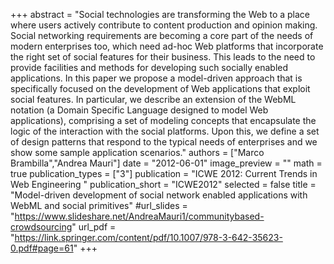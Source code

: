 +++
abstract = "Social technologies are transforming the Web to a place where users actively contribute to content production and opinion making. Social networking requirements are becoming a core part of the needs of modern enterprises too, which need ad-hoc Web platforms that incorporate the right set of social features for their business. This leads to the need to provide facilities and methods for developing such socially enabled applications. In this paper we propose a model-driven approach that is specifically focused on the development of Web applications that exploit social features. In particular, we describe an extension of the WebML notation (a Domain Specific Language designed to model Web applications), comprising a set of modeling concepts that encapsulate the logic of the interaction with the social platforms. Upon this, we define a set of design patterns that respond to the typical needs of enterprises and we show some sample application scenarios."
authors = ["Marco Brambilla","Andrea Mauri"]
date = "2012-06-01"
image_preview = ""
math = true
publication_types = ["3"]
publication = "ICWE 2012: Current Trends in Web Engineering "
publication_short = "ICWE2012"
selected = false
title = "Model-driven development of social network enabled applications with WebML and social primitives"
#url_slides = "https://www.slideshare.net/AndreaMauri1/communitybased-crowdsourcing"
url_pdf = "https://link.springer.com/content/pdf/10.1007/978-3-642-35623-0.pdf#page=61"
+++

